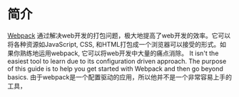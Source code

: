 # 简介

[Webpack](https://webpack.github.io/) 通过解决web开发的打包问题，极大地提高了web开发的效率。它可以将各种资源如JavaScript, CSS, 和HTML打包成一个浏览器可以接受的形式。如果你熟练地运用webpack, 它可以将web开发中大量的痛点消除。
It isn't the easiest tool to learn due to its configuration driven approach. The purpose of this guide is to help you get started with Webpack and then go beyond basics.
由于webpack是一个配置驱动的应用，所以他并不是一个非常容易上手的工具，
